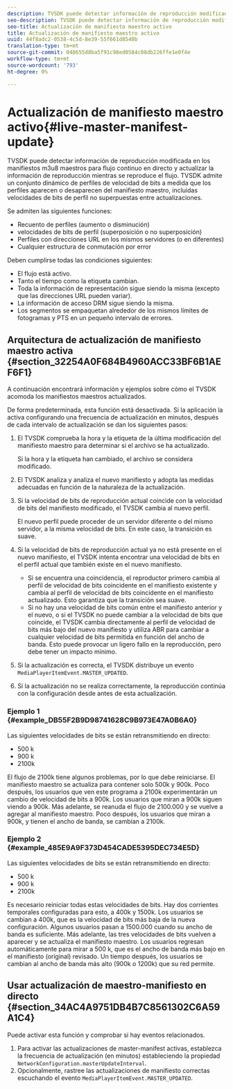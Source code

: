 ```yaml
---
description: TVSDK puede detectar información de reproducción modificada en los manifiestos m3u8 maestros para flujo continuo en directo y actualizar la información de reproducción mientras se reproduce el flujo. TVSDK admite un conjunto dinámico de perfiles de velocidad de bits a medida que los perfiles aparecen o desaparecen del manifiesto maestro, incluidas velocidades de bits de perfil no superpuestas entre actualizaciones.
seo-description: TVSDK puede detectar información de reproducción modificada en los manifiestos m3u8 maestros para flujo continuo en directo y actualizar la información de reproducción mientras se reproduce el flujo. TVSDK admite un conjunto dinámico de perfiles de velocidad de bits a medida que los perfiles aparecen o desaparecen del manifiesto maestro, incluidas velocidades de bits de perfil no superpuestas entre actualizaciones.
seo-title: Actualización de manifiesto maestro activo
title: Actualización de manifiesto maestro activo
uuid: 44f8adc2-0538-4c5d-8e39-55f661d8540b
translation-type: tm+mt
source-git-commit: 040655d8ba5f91c98ed0584c08db226ffe1e0f4e
workflow-type: tm+mt
source-wordcount: '793'
ht-degree: 0%

---
```



# Actualización de manifiesto maestro activo{#live-master-manifest-update}

TVSDK puede detectar información de reproducción modificada en los manifiestos m3u8 maestros para flujo continuo en directo y actualizar la información de reproducción mientras se reproduce el flujo. TVSDK admite un conjunto dinámico de perfiles de velocidad de bits a medida que los perfiles aparecen o desaparecen del manifiesto maestro, incluidas velocidades de bits de perfil no superpuestas entre actualizaciones.

Se admiten las siguientes funciones:

* Recuento de perfiles (aumento o disminución)
* velocidades de bits de perfil (superposición o no superposición)
* Perfiles con direcciones URL en los mismos servidores (o en diferentes)
* Cualquier estructura de conmutación por error

Deben cumplirse todas las condiciones siguientes:

* El flujo está activo.
* Tanto el tiempo como la etiqueta cambian.
* Toda la información de representación sigue siendo la misma (excepto que las direcciones URL pueden variar).
* La información de acceso DRM sigue siendo la misma.
* Los segmentos se empaquetan alrededor de los mismos límites de fotogramas y PTS en un pequeño intervalo de errores.

## Arquitectura de actualización de manifiesto maestro activa {#section_32254A0F684B4960ACC33BF6B1AEF6F1}

A continuación encontrará información y ejemplos sobre cómo el TVSDK acomoda los manifiestos maestros actualizados.

De forma predeterminada, esta función está desactivada. Si la aplicación la activa configurando una frecuencia de actualización en minutos, después de cada intervalo de actualización se dan los siguientes pasos:

1. El TVSDK comprueba la hora y la etiqueta de la última modificación del manifiesto maestro para determinar si el archivo se ha actualizado.

   Si la hora y la etiqueta han cambiado, el archivo se considera modificado.
1. El TVSDK analiza y analiza el nuevo manifiesto y adopta las medidas adecuadas en función de la naturaleza de la actualización.
1. Si la velocidad de bits de reproducción actual coincide con la velocidad de bits del manifiesto modificado, el TVSDK cambia al nuevo perfil.

   El nuevo perfil puede proceder de un servidor diferente o del mismo servidor, a la misma velocidad de bits. En este caso, la transición es suave.
1. Si la velocidad de bits de reproducción actual ya no está presente en el nuevo manifiesto, el TVSDK intenta encontrar una velocidad de bits en el perfil actual que también existe en el nuevo manifiesto.

   * Si se encuentra una coincidencia, el reproductor primero cambia al perfil de velocidad de bits coincidente en el manifiesto existente y cambia al perfil de velocidad de bits coincidente en el manifiesto actualizado. Esto garantiza que la transición sea suave.
   * Si no hay una velocidad de bits común entre el manifiesto anterior y el nuevo, o si el TVSDK no puede cambiar a la velocidad de bits que coincide, el TVSDK cambia directamente al perfil de velocidad de bits más bajo del nuevo manifiesto y utiliza ABR para cambiar a cualquier velocidad de bits permitida en función del ancho de banda. Esto puede provocar un ligero fallo en la reproducción, pero debe tener un impacto mínimo.

1. Si la actualización es correcta, el TVSDK distribuye un evento `MediaPlayerItemEvent.MASTER_UPDATED`.
1. Si la actualización no se realiza correctamente, la reproducción continúa con la configuración desde antes de esta actualización.

### Ejemplo 1 {#example_DB55F2B9D98741628C9B973E47A0B6A0}

Las siguientes velocidades de bits se están retransmitiendo en directo:

* 500 k
* 900 k
* 2100k

El flujo de 2100k tiene algunos problemas, por lo que debe reiniciarse. El manifiesto maestro se actualiza para contener solo 500k y 900k. Poco después, los usuarios que ven este programa a 2100k experimentarán un cambio de velocidad de bits a 900k. Los usuarios que miran a 900k siguen viendo a 900k. Más adelante, se reanuda el flujo de 2100.000 y se vuelve a agregar al manifiesto maestro. Poco después, los usuarios que miran a 900k, y tienen el ancho de banda, se cambian a 2100k.

### Ejemplo 2 {#example_485E9A9F373D454CADE5395DEC734E5D}

Las siguientes velocidades de bits se están retransmitiendo en directo:

* 500 k
* 900 k
* 2100k

Es necesario reiniciar todas estas velocidades de bits. Hay dos corrientes temporales configuradas para esto, a 400k y 1500k. Los usuarios se cambian a 400k, que es la velocidad de bits más baja de la nueva configuración. Algunos usuarios pasan a 1500.000 cuando su ancho de banda es suficiente. Más adelante, las tres velocidades de bits vuelven a aparecer y se actualiza el manifiesto maestro. Los usuarios regresan automáticamente para mirar a 500 k, que es el ancho de banda más bajo en el manifiesto (original) revisado. Un tiempo después, los usuarios se cambian al ancho de banda más alto (900k o 1200k) que su red permite.

## Usar actualización de maestro-manifiesto en directo {#section_34AC4A9751DB4B7C8561302C6A59A1C4}

Puede activar esta función y comprobar si hay eventos relacionados.

1. Para activar las actualizaciones de master-manifest activas, establezca la frecuencia de actualización (en minutos) estableciendo la propiedad `NetworkConfiguration.masterUpdateInterval`.
1. Opcionalmente, rastree las actualizaciones de manifiesto correctas escuchando el evento `MediaPlayerItemEvent.MASTER_UPDATED`.

